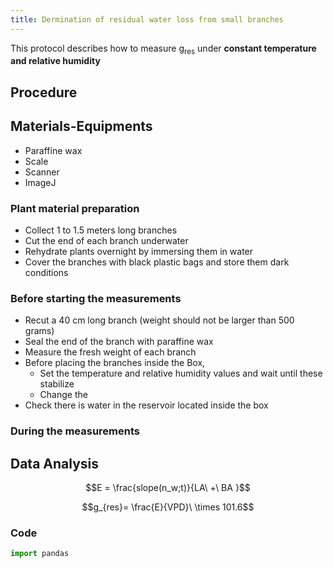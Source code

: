 ```yaml
---
title: Dermination of residual water loss from small branches 
---
```


This protocol describes how to measure g<sub>res</sub> under __constant temperature and relative humidity__ 

## Procedure

## Materials-Equipments

+ Paraffine wax
+ Scale
+ Scanner
+ ImageJ

### Plant material preparation 

+ Collect 1 to 1.5 meters long branches  
+ Cut the end of each branch underwater
+ Rehydrate plants overnight by immersing them in water
+ Cover the branches with black plastic bags and store them dark conditions

### Before starting the measurements

+ Recut a 40 cm long branch (weight should not be larger than 500 grams)
+ Seal the end of the branch with paraffine wax 
+ Measure the fresh weight of each branch
+ Before placing the branches inside the Box, 
	+ Set the temperature and relative humidity values and wait until these stabilize
	+  Change the 
+ Check there is water in the reservoir located inside the box
### During the measurements 




## Data Analysis

$$E = \frac{slope(n_w;t)}{LA\ +\ BA }$$


$$g_{res}= \frac{E}{VPD}\ \times 101.6$$
### Code
```python
import pandas
```


